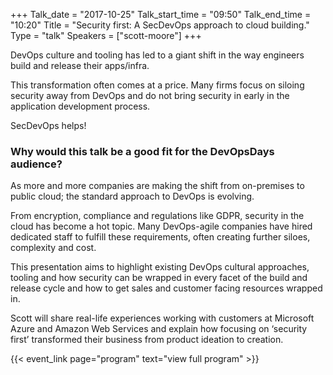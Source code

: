 +++
Talk_date = "2017-10-25"
Talk_start_time = "09:50"
Talk_end_time = "10:20"
Title = "Security first: A SecDevOps approach to cloud building."
Type = "talk"
Speakers = ["scott-moore"]
+++

DevOps culture and tooling has led to a giant shift in the way engineers build and release their apps/infra.

This transformation often comes at a price. Many firms focus on siloing security away from DevOps and do not bring security in early in the application development process.

SecDevOps helps!

### Why would this talk be a good fit for the DevOpsDays audience?

As more and more companies are making the shift from on-premises to public cloud; the standard approach to DevOps is evolving.

From encryption, compliance and regulations like GDPR, security in the cloud has become a hot topic. Many DevOps-agile companies have hired dedicated staff to fulfill these requirements, often creating further siloes, complexity and cost.

This presentation aims to highlight existing DevOps cultural approaches, tooling and how security can be wrapped in every facet of the build and release cycle and how to get sales and customer facing resources wrapped in.

Scott will share real-life experiences working with customers at Microsoft Azure and Amazon Web Services and explain how focusing on ‘security first’ transformed their business from product ideation to creation.

{{< event_link page="program" text="view full program" >}}
